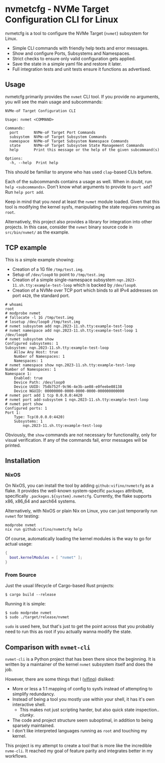 # nvmetcfg - NVMe Target Configuration CLI for Linux
nvmetcfg is a tool to configure the NVMe Target (`nvmet`) subsystem for Linux.

- Simple CLI commands with friendly help texts and error messages.
- Show and configure Ports, Subsystems and Namespaces.
- Strict checks to ensure only valid configuration gets applied.
- Save the state in a simple yaml file and restore it later.
- Full integration tests and unit tests ensure it functions as advertised.

## Usage
nvmetcfg primarily provides the `nvmet` CLI tool.
If you provide no arguments, you will see the main usage and subcommands:
```
NVMe-oF Target Configuration CLI

Usage: nvmet <COMMAND>

Commands:
  port       NVMe-oF Target Port Commands
  subsystem  NVMe-oF Target Subsystem Commands
  namespace  NVMe-oF Target Subsystem Namespace Commands
  state      NVMe-oF Target Subsystem State Management Commands
  help       Print this message or the help of the given subcommand(s)

Options:
  -h, --help  Print help

```

This should be familiar to anyone who has used `clap`-based CLIs before.

Each of the subcommands contains a usage as well. When in doubt, run `help <subcommands>`.
Don't know what arguments to provide to `port add`? Run `help port add`.

Keep in mind that you *need* at least the `nvmet` module loaded.
Given that this tool is modifying the kernel sysfs, manipulating the state requires running as `root`.


Alternatively, this project also provides a library for integration into other projects.
In this case, consider the `nvmet` binary source code in `src/bin/nvmet/` as the example.

## TCP example
This is a simple example showing:
- Creation of a 1G file `/tmp/test.img`.
- Setup of `/dev/loop0` to point to `/tmp/test.img`
- Creation of a simple single-namespace subsystem `nqn.2023-11.sh.tty:example-test-loop` which is backed by `/dev/loop0`.
- Creation of a NVMe over TCP port which binds to all IPv4 addresses on port `4420`, the standard port.

```console
# whoami
root
# modprobe nvmet 
# fallocate -l 1G /tmp/test.img
# losetup /dev/loop0 /tmp/test.img
# nvmet subsystem add nqn.2023-11.sh.tty:example-test-loop
# nvmet namespace add nqn.2023-11.sh.tty:example-test-loop 1 /dev/loop0
# nvmet subsystem show
Configured subsystems: 1
Subsystem: nqn.2023-11.sh.tty:example-test-loop
	Allow Any Host: true
	Number of Namespaces: 1
	Namespaces: 1
# nvmet namespace show nqn.2023-11.sh.tty:example-test-loop
Number of Namespaces: 1
Namespace 1:
	Enabled: true
	Device Path: /dev/loop0
	Device UUID: 75db752f-9c96-4e3b-ae08-e0feebe08138
	Device NGUID: 00000000-0000-0000-0000-000000000000
# nvmet port add 1 tcp 0.0.0.0:4420
# nvmet port add-subsystem 1 nqn.2023-11.sh.tty:example-test-loop
# nvmet port show
Configured ports: 1
Port 1:
	Type: Tcp(0.0.0.0:4420)
	Subsystems: 1
		nqn.2023-11.sh.tty:example-test-loop
```

Obviously, the `show` commands are not necessary for functionality, only for visual verification.
If any of the commands fail, error messages will be printed.

## Installation
### NixOS
On NixOS, you can install the tool by adding `github:vifino/nvmetcfg` as a flake.
It provides the well-known system-specific `packages` attribute, specifically `.packages.${system}.nvmetcfg`.
Currently, the flake supports x86, x86_64 and aarch64 systems.

Alternatively, with NixOS or plain Nix on Linux, you can just temporarily run `nvmet` for testing:
```shell
modprobe nvmet
nix run github:vifino/nvmetcfg help
```

Of course, automatically loading the kernel modules is the way to go for actual usage:
```nix
{
  boot.kernelModules = [ "nvmet" ];
}
```

### From Source
Just the usual lifecycle of Cargo-based Rust projects:
```console
$ cargo build --release
```

Running it is simple:
```console
$ sudo modprobe nvmet
$ sudo ./target/release/nvmet 
```

`sudo` is used here, but that's just to get the point across that you probably need to run this as root if you actually wanna modify the state. 

## Comparison with `nvmet-cli`
`nvmet-cli` is a Python project that has been there since the beginning.
It is written by a maintainer of the kernel `nvmet` subsystem itself and does the job.

However, there are some things that I ([vifino](https://github.com/vifino)) disliked:
- More or less a 1:1 mapping of config to sysfs instead of attempting to simplify redundancy.
- Instead of being a tool you mostly use within your shell, it has it's own interactive shell.
  - This makes not just scripting harder, but also quick state inspection.. *clunky*.
- The code and project structure seem suboptimal, in addition to being sparsely maintained.
- I don't like interpreted languages running as `root` and touching my kernel.

This project is my attempt to create a tool that is more like the incredible `nvme-cli`.
It reached my goal of feature parity and integrates better in my workflows.
